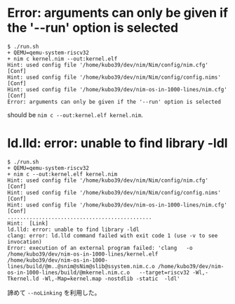 # Error: arguments can only be given if the '--run' option is selected

```console
$ ./run.sh
+ QEMU=qemu-system-riscv32
+ nim c kernel.nim --out:kernel.elf
Hint: used config file '/home/kubo39/dev/nim/Nim/config/nim.cfg' [Conf]
Hint: used config file '/home/kubo39/dev/nim/Nim/config/config.nims' [Conf]
Hint: used config file '/home/kubo39/dev/nim-os-in-1000-lines/nim.cfg' [Conf]
Error: arguments can only be given if the '--run' option is selected
```

should be `nim c --out:kernel.elf kernel.nim`.

# ld.lld: error: unable to find library -ldl

```console
$ ./run.sh
+ QEMU=qemu-system-riscv32
+ nim c --out:kernel.elf kernel.nim
Hint: used config file '/home/kubo39/dev/nim/Nim/config/nim.cfg' [Conf]
Hint: used config file '/home/kubo39/dev/nim/Nim/config/config.nims' [Conf]
Hint: used config file '/home/kubo39/dev/nim-os-in-1000-lines/nim.cfg' [Conf]
..............................................
Hint:  [Link]
ld.lld: error: unable to find library -ldl
clang: error: ld.lld command failed with exit code 1 (use -v to see invocation)
Error: execution of an external program failed: 'clang   -o /home/kubo39/dev/nim-os-in-1000-lines/kernel.elf  /home/kubo39/dev/nim-os-in-1000-lines/build/@m..@snim@sNim@slib@ssystem.nim.c.o /home/kubo39/dev/nim-os-in-1000-lines/build/@mkernel.nim.c.o   --target=riscv32 -Wl,-Tkernel.ld -Wl,-Map=kernel.map -nostdlib -static  -ldl'
```

諦めて `--noLinking` を利用した。
